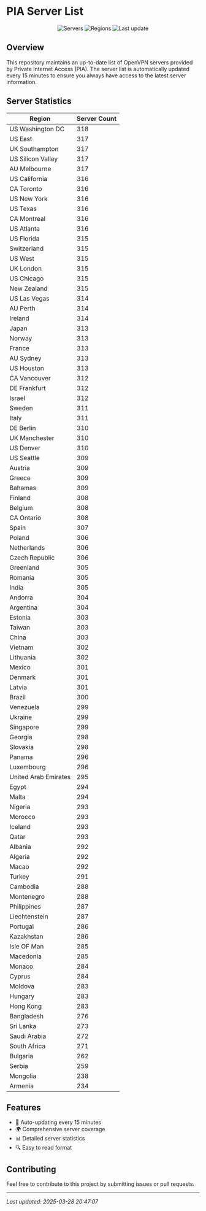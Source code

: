 # PIA Server List

<div align="center">

![Servers](https://img.shields.io/badge/servers-29,092-blue)
![Regions](https://img.shields.io/badge/regions-97-blue)
![Last update](https://img.shields.io/badge/Last_Updated-March_28_2025_15:47_EST-blue)

</div>

## Overview
This repository maintains an up-to-date list of OpenVPN servers provided by Private Internet Access (PIA). The server list is automatically updated every 15 minutes to ensure you always have access to the latest server information.

## Server Statistics
| Region | Server Count |
|--------|--------------|
| US Washington DC               | 318          |
| US East                        | 317          |
| UK Southampton                 | 317          |
| US Silicon Valley              | 317          |
| AU Melbourne                   | 317          |
| US California                  | 316          |
| CA Toronto                     | 316          |
| US New York                    | 316          |
| US Texas                       | 316          |
| CA Montreal                    | 316          |
| US Atlanta                     | 316          |
| US Florida                     | 315          |
| Switzerland                    | 315          |
| US West                        | 315          |
| UK London                      | 315          |
| US Chicago                     | 315          |
| New Zealand                    | 315          |
| US Las Vegas                   | 314          |
| AU Perth                       | 314          |
| Ireland                        | 314          |
| Japan                          | 313          |
| Norway                         | 313          |
| France                         | 313          |
| AU Sydney                      | 313          |
| US Houston                     | 313          |
| CA Vancouver                   | 312          |
| DE Frankfurt                   | 312          |
| Israel                         | 312          |
| Sweden                         | 311          |
| Italy                          | 311          |
| DE Berlin                      | 310          |
| UK Manchester                  | 310          |
| US Denver                      | 310          |
| US Seattle                     | 309          |
| Austria                        | 309          |
| Greece                         | 309          |
| Bahamas                        | 309          |
| Finland                        | 308          |
| Belgium                        | 308          |
| CA Ontario                     | 308          |
| Spain                          | 307          |
| Poland                         | 306          |
| Netherlands                    | 306          |
| Czech Republic                 | 306          |
| Greenland                      | 305          |
| Romania                        | 305          |
| India                          | 305          |
| Andorra                        | 304          |
| Argentina                      | 304          |
| Estonia                        | 303          |
| Taiwan                         | 303          |
| China                          | 303          |
| Vietnam                        | 302          |
| Lithuania                      | 302          |
| Mexico                         | 301          |
| Denmark                        | 301          |
| Latvia                         | 301          |
| Brazil                         | 300          |
| Venezuela                      | 299          |
| Ukraine                        | 299          |
| Singapore                      | 299          |
| Georgia                        | 298          |
| Slovakia                       | 298          |
| Panama                         | 296          |
| Luxembourg                     | 296          |
| United Arab Emirates           | 295          |
| Egypt                          | 294          |
| Malta                          | 294          |
| Nigeria                        | 293          |
| Morocco                        | 293          |
| Iceland                        | 293          |
| Qatar                          | 293          |
| Albania                        | 292          |
| Algeria                        | 292          |
| Macao                          | 292          |
| Turkey                         | 291          |
| Cambodia                       | 288          |
| Montenegro                     | 288          |
| Philippines                    | 287          |
| Liechtenstein                  | 287          |
| Portugal                       | 286          |
| Kazakhstan                     | 286          |
| Isle OF Man                    | 285          |
| Macedonia                      | 285          |
| Monaco                         | 284          |
| Cyprus                         | 284          |
| Moldova                        | 283          |
| Hungary                        | 283          |
| Hong Kong                      | 283          |
| Bangladesh                     | 276          |
| Sri Lanka                      | 273          |
| Saudi Arabia                   | 272          |
| South Africa                   | 271          |
| Bulgaria                       | 262          |
| Serbia                         | 259          |
| Mongolia                       | 238          |
| Armenia                        | 234          |

## Features
- 🔄 Auto-updating every 15 minutes
- 🌍 Comprehensive server coverage
- 📊 Detailed server statistics
- 🔍 Easy to read format

## Contributing
Feel free to contribute to this project by submitting issues or pull requests.

---
*Last updated: 2025-03-28 20:47:07*